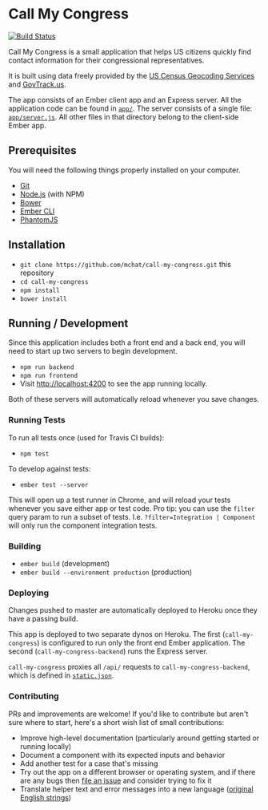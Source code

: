 # Call My Congress

[![Build Status](https://travis-ci.org/mchat/call-my-congress.svg?branch=master)](https://travis-ci.org/mchat/call-my-congress)

Call My Congress is a small application that helps US citizens quickly find contact information for their congressional representatives.

It is built using data freely provided by the [US Census Geocoding Services](https://geocoding.geo.census.gov/) and [GovTrack.us](https://www.govtrack.us/developers).

The app consists of an Ember client app and an Express server. All the application code can be found in [`app/`](app/). The server consists of a single file: [`app/server.js`](app/server.js). All other files in that directory belong to the client-side Ember app.

## Prerequisites

You will need the following things properly installed on your computer.

* [Git](http://git-scm.com/)
* [Node.js](http://nodejs.org/) (with NPM)
* [Bower](http://bower.io/)
* [Ember CLI](http://ember-cli.com/)
* [PhantomJS](http://phantomjs.org/)

## Installation

* `git clone https://github.com/mchat/call-my-congress.git` this repository
* `cd call-my-congress`
* `npm install`
* `bower install`

## Running / Development

Since this application includes both a front end and a back end, you will need to start up two servers to begin development.

* `npm run backend`
* `npm run frontend`
* Visit [http://localhost:4200](http://localhost:4200) to see the app running locally.

Both of these servers will automatically reload whenever you save changes.

### Running Tests

To run all tests once (used for Travis CI builds):
* `npm test`

To develop against tests:
* `ember test --server`

This will open up a test runner in Chrome, and will reload your tests whenever you save either app or test code. Pro tip: you can use the `filter` query param to run a subset of tests. I.e. `?filter=Integration | Component` will only run the component integration tests.

### Building

* `ember build` (development)
* `ember build --environment production` (production)

### Deploying

Changes pushed to master are automatically deployed to Heroku once they have a passing build.

This app is deployed to two separate dynos on Heroku. The first (`call-my-congress`) is configured to run only the front end Ember application. The second (`call-my-congress-backend`) runs the Express server.

`call-my-congress` proxies all `/api/` requests to `call-my-congress-backend`, which is defined in [`static.json`](static.json).

### Contributing

PRs and improvements are welcome! If you'd like to contribute but aren't sure where to start, here's a short wish list of small contributions:

* Improve high-level documentation (particularly around getting started or running locally)
* Document a component with its expected inputs and behavior
* Add another test for a case that's missing
* Try out the app on a different browser or operating system, and if there are any bugs then [file an issue](../../issues) and consider trying to fix it
* Translate helper text and error messages into a new language ([original English strings](app/locales/en/translations.js))
